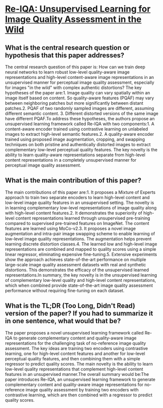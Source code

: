 # [Re-IQA: Unsupervised Learning for Image Quality Assessment in the Wild](https://arxiv.org/abs/2304.00451)

## What is the central research question or hypothesis that this paper addresses?

The central research question of this paper is: How can we train deep neural networks to learn robust low-level quality-aware image representations and high-level content-aware image representations in an unsupervised manner for perceptual image quality assessment, especially for images "in the wild" with complex authentic distortions? The key hypotheses of the paper are:1. Image quality can vary spatially within an image itself based on content. So quality-aware features (PQAF) may vary between neighboring patches but more significantly between distant patches.2. PQAF of two randomly sampled images are different, assuming different semantic content. 3. Different distorted versions of the same image have different PQAF.To address these hypotheses, the authors propose an unsupervised learning framework called Re-IQA with two components:1. A content-aware encoder trained using contrastive learning on unlabeled images to extract high-level semantic features.2. A quality-aware encoder trained using proposed image augmentation, cropping, and swapping techniques on both pristine and authentically distorted images to extract complementary low-level perceptual quality features. The key novelty is the ability to learn quality-aware representations separate from high-level content representations in a completely unsupervised manner for perceptual image quality assessment.


## What is the main contribution of this paper?

The main contributions of this paper are:1. It proposes a Mixture of Experts approach to train two separate encoders to learn high-level content and low-level image quality features in an unsupervised setting. The novelty is in learning complementary low-level representations of image quality along with high-level content features.2. It demonstrates the superiority of high-level content representations learned through unsupervised pre-training compared to supervised pre-trained features on ImageNet. The content features are learned using MoCo-v2.3. It proposes a novel image augmentation and intra-pair image swapping scheme to enable learning of low-level image quality representations. The augmentation helps prevent learning discrete distortion classes.4. The learned low and high-level image representations are combined and mapped to quality scores using a simple linear regressor, eliminating expensive fine-tuning.5. Extensive experiments show the approach achieves state-of-the-art performance on multiple large-scale image quality assessment datasets with real and synthetic distortions. This demonstrates the efficacy of the unsupervised learned representations.In summary, the key novelty is in the unsupervised learning of complementary low-level quality and high-level content representations, which when combined provide state-of-the-art image quality assessment performance without requiring fine-tuning on each dataset.


## What is the TL;DR (Too Long, Didn't Read) version of the paper? If you had to summarize it in one sentence, what would that be?

The paper proposes a novel unsupervised learning framework called Re-IQA to generate complementary content and quality-aware image representations for the challenging task of no-reference image quality assessment. The key ideas are training two encoders using contrastive learning, one for high-level content features and another for low-level perceptual quality features, and then combining them with a simple regressor to predict quality scores. The main novelty is the ability to learn low-level quality representations that complement high-level content features in an unsupervised manner.The overall summary would be:The paper introduces Re-IQA, an unsupervised learning framework to generate complementary content and quality-aware image representations for no-reference image quality assessment by training two encoders with contrastive learning, which are then combined with a regressor to predict quality scores.
